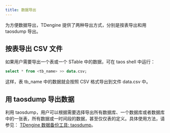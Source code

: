 ```yaml
---
title: 数据导出
---
```


为方便数据导出，TDengine 提供了两种导出方式，分别是按表导出和用 taosdump 导出。

## 按表导出 CSV 文件

如果用户需要导出一个表或一个 STable 中的数据，可在 taos shell 中运行：

```sql
select * from <tb_name> >> data.csv;
```

这样，表 tb_name 中的数据就会按照 CSV 格式导出到文件 data.csv 中。

## 用 taosdump 导出数据

利用 taosdump，用户可以根据需要选择导出所有数据库、一个数据库或者数据库中的一张表，所有数据或一时间段的数据，甚至仅仅表的定义。具体使用方法，请参见：
[TDengine 数据备份工具: taosdump](/reference/taosdump)。

